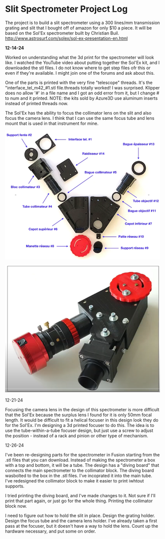 Slit Spectrometer Project Log
====
The project is to build a slit spectrometer using a 300 lines/mm transmission grating and slit that I bought off of amazon for only $10 a piece. It will be based on the Sol'Ex spectrometer built by Christian Buil.
http://www.astrosurf.com/solex/sol-ex-presentation-en.html

**12-14-24**

Worked on understanding what the 3d print for the spectrometer will look like. I watched the YouTube video about putting together the Sol'Ex kit, and I downloaded the stl files. I do not know where to get step files ofr this or even if they're available. I might join one of the forums and ask about this.

One of the parts is printed with the very fine "telescope" threads. It's the "interface_tel_m42_#1.stl file.threads totally worked! I was surprised. Klipper does no allow '#' in a file name and I got an odd error from it, but I change # to num and it printed. NOTE: the kits sold by Azure3D use aluminum inserts instead of printed threads now.

The Sol'Ex has the ability to focus the collimator lens on the slit and also focus the camera lens. I think that I can use the same focus tube and lens mount that is used in that instrument for mine.

![](./pictures/3d_printed_parts.webp)

![](./pictures/assembled_solex.png)

12-21-24 

Focusing the camera lens in the design of this spectrometer is more difficult that the Sol'Ex because the surplus lens I found for it is only 50mm focal length. It would be difficult to fit a helical focuser in this design look they do for the Sol'Ex. I'm designing a 3d printed focuser to do this. The idea is to use the tube-within-a-tube focuser design, but just use a screw to adjust the position - instead of a rack and pinion or other type of mechanism.

12-26-24

I've been re-designing parts for the spectrometer in Fusion starting from the .stl files that you can download. Instead of making the spectrometer a box with a top and bottom, it will be a tube. The design has a "diving board" that connects the main spectrometer to the collimator block. The diving board wasbolted to the box in the .stl files. I've incoprated it into the main tube. I've redesigned the collimator block to make it easier to print iwhtout supports.

I tried printing the diving board, and I've made changes to it. Not sure if I'll print that part again, or just go for the whole thing. Printing the collimator block now.

I need to figure out how to hold the slit in place. 
Design the grating holder.
Design the focus tube and the camera lens holder. I've already taken a first pass at the focuser, but it doesn't have a way to hold the lens.
Count up the hardware necessary, and put some on order.
